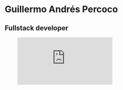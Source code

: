 # Guillermo Andrés Percoco
## Fullstack developer

<figure><embed src="https://wakatime.com/share/@gpercoco/9d4f979d-25b7-41b0-94e3-94c9a629eee0.svg"></embed></figure>
